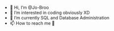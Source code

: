 - 👋 Hi, I’m @Jo-Broo
- 👀 I’m interested in coding obviously XD
- 🌱 I’m currently SQL and Database Administration
- 📫 How to reach me 🫤

<!---
Jo-Broo/Jo-Broo is a ✨ special ✨ repository because its `README.md` (this file) appears on your GitHub profile.
You can click the Preview link to take a look at your changes.
--->
